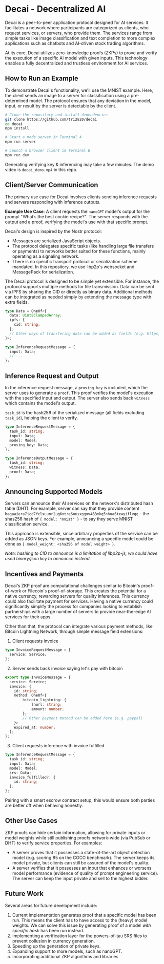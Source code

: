 # Decai - Decentralized AI

Decai is a peer-to-peer application protocol designed for AI services. It facilitates a network where participants are categorized as clients, who request services, or servers, who provide them. The services range from simple tasks like image classification and text completion to more complex applications such as chatbots and AI-driven stock trading algorithms.

At its core, Decai utilizes zero-knowledge proofs (ZKPs) to prove and verify the execution of a specific AI model with given inputs. This technology enables a fully decentralized and trustless environment for AI services.

## How to Run an Example
To demonstrate Decai's functionality, we'll use the MNIST example. Here, the client sends an image to a server for classification using a pre-determined model. The protocol ensures that any deviation in the model, input, or result by the server is detectable by the client.

```bash
# Clone the repository and install dependencies
git clone https://github.com/tri2820/decai
cd decai
npm install

# Start a node server in Terminal A
npm run server

# Launch a browser client in Terminal B
npm run dev
```
Generating verifying key & inferencing may take a few minutes. The demo video is `decai_demo.mp4` in this repo.

## Client/Server Communication
The primary use case for Decai involves clients sending inference requests and servers responding with inference outputs. 

**Example Use Case**: A client requests the `nanoGPT` model's output for the prompt "What’s the best cookie recipe?". The server responds with the output and a proof, verifying the model's use with that specific prompt.

Decai's design is inspired by the Nostr protocol:
- Messages are serialized JavaScript objects.
- The protocol delegates specific tasks (like handling large file transfers or payments) to networks better suited for these functions, mainly operating as a signaling network.
- There is no specific transport protocol or serialization scheme mandated. In this repository, we use libp2p's websocket and MessagePack for serialization.

The Decai protocol is designed to be simple yet extensible. For instance, the protocol supports multiple methods for file transmission. Data can be sent via IPFS by sharing the CID or directly as binary data. Additional methods can be integrated as needed simply by extending the message type with extra fields.

```typescript
type Data = OneOf<{
  data: Uint8ClampedArray;
  ipfs: {
    cid: string;
  };
  // Other ways of transfering data can be added as fields (e.g. https, hugging_face, ...)
}>;

type InferenceRequestMessage = {
  input: Data;
  // ...
};
```

## Inference Request and Output
In the inference request message, a `proving_key` is included, which the server uses to generate a `proof`. This proof verifies the model's execution with the specified input and output. The server also sends back `witness` which contains the model's output.

`task_id` is the hash256 of the serialized message (all fields excluding `task_id`), helping the client to verify.

```typescript
type InferenceRequestMessage = {
  task_id: string;
  input: Data;
  model: Model;
  proving_key: Data;
};

type InferenceOutputMessage = {
  task_id: string;
  witness: Data;
  proof: Data;
};
```

## Announcing Supported Models
Servers can announce their AI services on the network's distributed hash table (DHT).  For example, server can say that they provide content `bagaaiera7jcd7fclxuunr2ug6xtre6ousxggov463xkq5nhua6teayiflvgq` - the shas256 hash of `{ model: "mnist" }` - to say they serve MNIST classification service. 


This approach is extensible, since arbitrary properties of the service can be added as JSON keys. For example, announcing a specific model could be done as `{ model_weight: <sha256 of model weight> }`.

_Note: hashing to CID to announce is a limitation of libp2p-js, we could have used binary/json key to announce instead._

## Incentives and Payments
Decai's ZKP proof are computational challenges similar to Bitcoin's proof-of-work or Filecoin's proof-of-storage. This creates the potential for a native currency, rewarding servers for quality inferences. This currency could also facilitate payment for services. Having a native currency could significantly simplify the process for companies looking to establish partnerships with a large number of servers to provide near-the-edge AI services for their apps.

Other than that, the protocol can integrate various payment methods, like Bitcoin Lightning Network, through simple message field extensions:

1. Client requests invoice
```typescript
type InvoiceRequestMessage = {
  service: Service;
};
```

2. Server sends back invoice saying let's pay with bitcoin
```typescript
export type InvoiceMessage = {
  service: Service;
  invoice: {
    id: string;
    method: OneOf<{
        bitcoin_lightning: {
            lnurl: string;
            amount: number;
        };
        // Other payment method can be added here (e.g. paypal)
    }>
    expired_at: number;
  };
};
```
3. Client requests inference with invoice fulfilled
```typescript
type InferenceRequestMessage = {
  task_id: string;
  input: Data;
  model: Model;
  srs: Data;
  invoice_fulfilled?: {
    id: string;
  };
};
```
Pairing with a smart escrow contract setup, this would ensure both parties are better off when behaving honestly.

## Other Use Cases
ZKP proofs can hide certain information, allowing for private inputs or model weights while still publishing proofs network-wide (via PubSub or DHT) to verify service properties. For examples:
- A server proves that it possesses a state-of-the-art object detection model (e.g. scoring 85 on the COCO benchmark). The server keeps its model private, but clients can still be assured of the model's quality.
- A server verifies that it possesses an input that enhances or worsens model performance (evidence of quality of prompt engineering service). The server can keep the input private and sell to the highest bidder.

## Future Work
Several areas for future development include:
1. Current implementation generates proof that a specific model has been run. This means the client has to have access to the (heavy) model weights. We can solve this issue by generating proof of a model *with specific hash* has been run instead.
2. Implementing a verification layer for the powers-of-tau SRS files to prevent collusion in currency generation. 
3. Speeding up the generation of private keys.
4. Expanding support to more models, such as nanoGPT.
5. Incorporating additional ZKP algorithms and libraries.